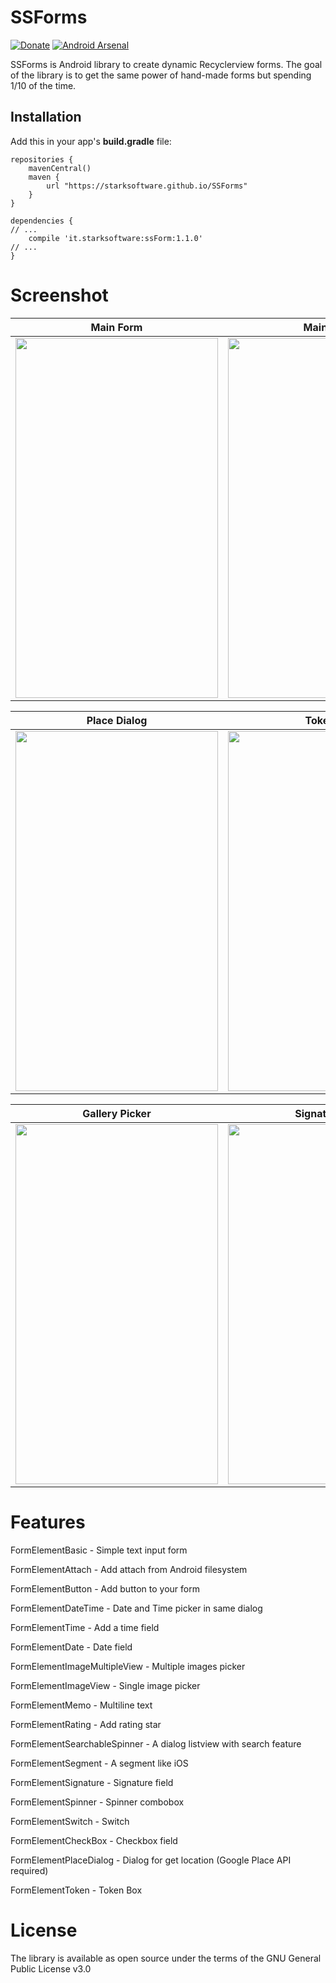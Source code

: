 # SSForms

[![Donate](https://img.shields.io/badge/Donate-PayPal-green.svg)](https://www.paypal.me/AAlessandroni) [![Android Arsenal](https://img.shields.io/badge/Android%20Arsenal-ssForms-brightgreen.svg?style=flat)](https://android-arsenal.com/details/1/6784)

SSForms is Android library to create dynamic Recyclerview forms.
The goal of the library is to get the same power of hand-made forms but spending 1/10 of the time.

## Installation
Add this in your app's **build.gradle** file:
```
repositories {
	mavenCentral() 
	maven { 
		url "https://starksoftware.github.io/SSForms"
	}
}
```

```
dependencies {
// ...
    compile 'it.starksoftware:ssForm:1.1.0'
// ...
}
```

# Screenshot

|    Main Form     |    Main Form |   DateTime Picker |
| ------------- |:-------------:|:-------------:|
| <img src="https://github.com/StarkSoftware/SSForms/blob/master/screenshot/image_8.png" width="324" height="576"/>|<img src="https://github.com/StarkSoftware/SSForms/blob/master/screenshot/image_5.png" width="324" height="576"/> | <img src="https://github.com/StarkSoftware/SSForms/blob/master/screenshot/image_1.png" width="324" height="576"/> |

|    Place Dialog     |    TokenBox |   Token Items |
| ------------- |:-------------:|:-------------:|
| <img src="https://github.com/StarkSoftware/SSForms/blob/master/screenshot/image_6.png" width="324" height="576"/>|<img src="https://github.com/StarkSoftware/SSForms/blob/master/screenshot/token_main.png" width="324" height="576"/> | <img src="https://github.com/StarkSoftware/SSForms/blob/master/screenshot/token_items.png" width="324" height="576"/> |

|    Gallery Picker    |    Signature Pad|   Search Listview |
| ------------- |:-------------:|:-------------:|
|<img src="https://github.com/StarkSoftware/SSForms/blob/master/screenshot/image_2.png" width="324" height="576"/> | <img src="https://github.com/StarkSoftware/SSForms/blob/master/screenshot/image_7.png" width="324" height="576"/>|<img src="https://github.com/StarkSoftware/SSForms/blob/master/screenshot/image_4.png" width="324" height="576"/> | 


# Features
FormElementBasic - Simple text input form

FormElementAttach - Add attach from Android filesystem

FormElementButton - Add button to your form

FormElementDateTime - Date and Time picker in same dialog

FormElementTime - Add a time field 

FormElementDate - Date field

FormElementImageMultipleView - Multiple images picker

FormElementImageView - Single image picker

FormElementMemo - Multiline text

FormElementRating - Add rating star

FormElementSearchableSpinner - A dialog listview with search feature

FormElementSegment - A segment like iOS

FormElementSignature - Signature field

FormElementSpinner - Spinner combobox

FormElementSwitch - Switch

FormElementCheckBox - Checkbox field

FormElementPlaceDialog - Dialog for get location (Google Place API required)

FormElementToken - Token Box




# License
The library is available as open source under the terms of the GNU General Public License v3.0
